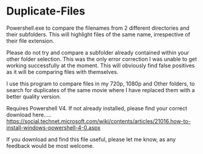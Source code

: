 # Duplicate-Files

Powershell.exe to compare the filenames from 2 different directories and their subfolders. This will highlight files of the same name, irrespective of their file extension.

Please do not try and compare a subfolder already contained within your other folder selection. This was the only error correction I was unable to get working successfully at the moment.
This will obviously find false positives as it will be comparing files with themselves.

I use this program to compare files in my 720p, 1080p and Other folders, to search for duplicates of the same movie where I have replaced them with a better quality version.

Requires Powershell V4. If not already installed, please find your correct download here..... https://social.technet.microsoft.com/wiki/contents/articles/21016.how-to-install-windows-powershell-4-0.aspx

If you download and find this file useful, please let me know, as any feedback would be most welcome.
